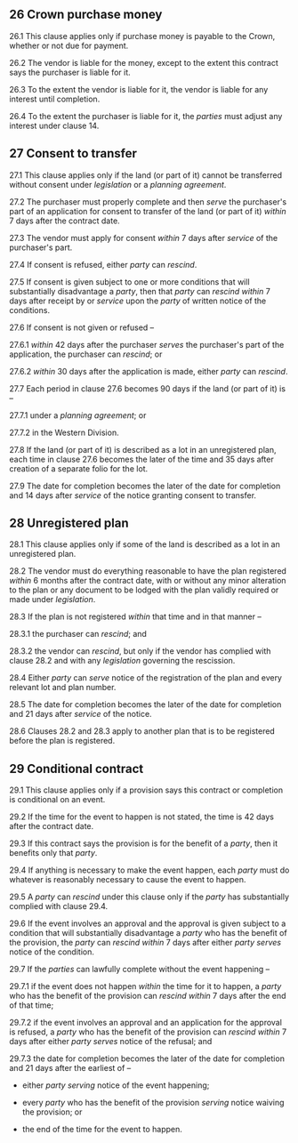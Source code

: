 ## 26 Crown purchase money

26.1 This clause applies only if purchase money is payable to the Crown, whether or not due for payment.

26.2 The vendor is liable for the money, except to the extent this contract says the purchaser is liable for it.

26.3 To the extent the vendor is liable for it, the vendor is liable for any interest until completion.

26.4 To the extent the purchaser is liable for it, the *parties* must adjust any interest under clause 14.

## 27 Consent to transfer

27.1 This clause applies only if the land (or part of it) cannot be transferred without consent under *legislation* or a *planning agreement*.

27.2 The purchaser must properly complete and then *serve* the purchaser's part of an application for consent to transfer of the land (or part of it) *within* 7 days after the contract date.

27.3 The vendor must apply for consent *within* 7 days after *service* of the purchaser's part.

27.4 If consent is refused, either *party* can *rescind*.

27.5 If consent is given subject to one or more conditions that will substantially disadvantage a *party*, then that *party* can *rescind within* 7 days after receipt by or *service* upon the *party* of written notice of the conditions.

27.6 If consent is not given or refused –

27.6.1 *within* 42 days after the purchaser *serves* the purchaser's part of the application, the purchaser can *rescind*; or

27.6.2 *within* 30 days after the application is made, either *party* can *rescind*.

27.7 Each period in clause 27.6 becomes 90 days if the land (or part of it) is –

27.7.1 under a *planning agreement*; or

27.7.2 in the Western Division.

27.8 If the land (or part of it) is described as a lot in an unregistered plan, each time in clause 27.6 becomes the later of the time and 35 days after creation of a separate folio for the lot.

27.9 The date for completion becomes the later of the date for completion and 14 days after *service* of the notice granting consent to transfer.

## 28 Unregistered plan

28.1 This clause applies only if some of the land is described as a lot in an unregistered plan.

28.2 The vendor must do everything reasonable to have the plan registered *within* 6 months after the contract date, with or without any minor alteration to the plan or any document to be lodged with the plan validly required or made under *legislation*.

28.3 If the plan is not registered *within* that time and in that manner –

28.3.1 the purchaser can *rescind*; and

28.3.2 the vendor can *rescind*, but only if the vendor has complied with clause 28.2 and with any *legislation* governing the rescission.

28.4 Either *party* can *serve* notice of the registration of the plan and every relevant lot and plan number.

28.5 The date for completion becomes the later of the date for completion and 21 days after *service* of the notice.

28.6 Clauses 28.2 and 28.3 apply to another plan that is to be registered before the plan is registered.

## 29 Conditional contract

29.1 This clause applies only if a provision says this contract or completion is conditional on an event.

29.2 If the time for the event to happen is not stated, the time is 42 days after the contract date.

29.3 If this contract says the provision is for the benefit of a *party*, then it benefits only that *party*.

29.4 If anything is necessary to make the event happen, each *party* must do whatever is reasonably necessary to cause the event to happen.

29.5 A *party* can *rescind* under this clause only if the *party* has substantially complied with clause 29.4.

29.6 If the event involves an approval and the approval is given subject to a condition that will substantially disadvantage a *party* who has the benefit of the provision, the *party* can *rescind within* 7 days after either *party serves* notice of the condition.

29.7 If the *parties* can lawfully complete without the event happening –

29.7.1 if the event does not happen *within* the time for it to happen, a *party* who has the benefit of the provision can *rescind within* 7 days after the end of that time;

29.7.2 if the event involves an approval and an application for the approval is refused, a *party* who has the benefit of the provision can *rescind within* 7 days after either *party serves* notice of the refusal; and

29.7.3 the date for completion becomes the later of the date for completion and 21 days after the earliest of –

* either *party serving* notice of the event happening;

* every *party* who has the benefit of the provision *serving* notice waiving the provision; or

* the end of the time for the event to happen.